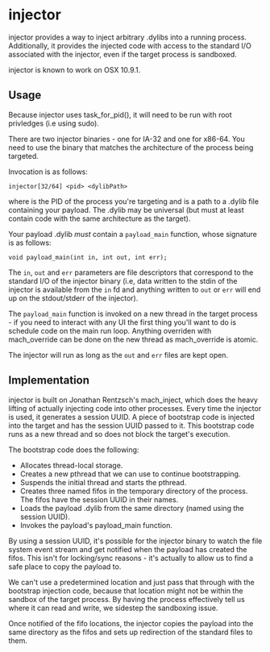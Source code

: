 injector
========

injector provides a way to inject arbitrary .dylibs into a running process.
Additionally, it provides the injected code with access to the standard I/O
associated with the injector, even if the target process is sandboxed.

injector is known to work on OSX 10.9.1.

Usage
-----

Because injector uses task_for_pid(), it will need to be run with root
privledges (i.e using sudo).

There are two injector binaries - one for IA-32 and one for x86-64.
You need to use the binary that matches the architecture of the process
being targeted.

Invocation is as follows:

    injector[32/64] <pid> <dylibPath>

where <pid> is the PID of the process you're targeting and <dylibPath>
is a path to a .dylib file containing your payload. The .dylib may be
universal (but must at least contain code with the same architecture
as the target).

Your payload .dylib *must* contain a `payload_main` function, whose signature
is as follows:

    void payload_main(int in, int out, int err);

The `in`, `out` and `err` parameters are file descriptors that correspond to
the standard I/O of the injector binary (i.e, data written to the stdin of the
injector is available from the `in` fd and anything written to `out` or `err`
will end up on the stdout/stderr of the injector).

The `payload_main` function is invoked on a new thread in the target process -
if you need to interact with any UI the first thing you'll want to do is
schedule code on the main run loop. Anything overriden with mach_override can
be done on the new thread as mach_override is atomic.

The injector will run as long as the `out` and `err` files are kept open.

Implementation
--------------

injector is built on Jonathan Rentzsch's mach_inject, which does the heavy
lifting of actually injecting code into other processes. Every time the
injector is used, it generates a session UUID. A piece of bootstrap code
is injected into the target and has the session UUID passed to it. This
bootstrap code runs as a new thread and so does not block the target's
execution.

The bootstrap code does the following:

- Allocates thread-local storage.
- Creates a new pthread that we can use to continue bootstrapping.
- Suspends the initial thread and starts the pthread.
- Creates three named fifos in the temporary directory of the process.
  The fifos have the session UUID in their names.
- Loads the payload .dylib from the same directory (named using the
  session UUID).
- Invokes the payload's payload_main function. 
 

By using a session UUID, it's possible for the injector binary to watch the
file system event stream and get notified when the payload has created the
fifos. This isn't for locking/sync reasons - it's actually to allow us to
find a safe place to copy the payload to. 

We can't use a predetermined location and just pass that through with the 
bootstrap injection code, because that location might not be within the
sandbox of the target process. By having the process effectively tell us 
where it can read and write, we sidestep the sandboxing issue.

Once notified of the fifo locations, the injector copies the payload into
the same directory as the fifos and sets up redirection of the standard files
to them.
